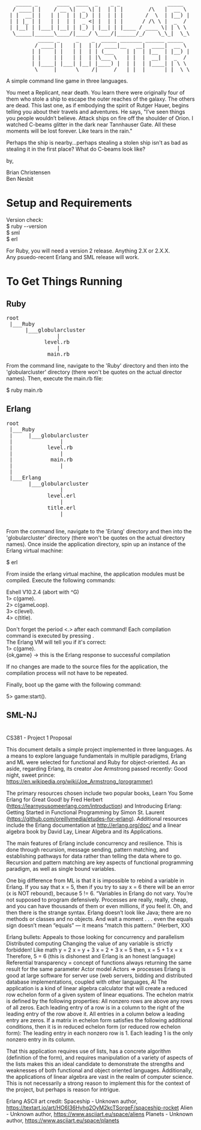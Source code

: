 <pre>
   _____ _      ____  ____  _    _ _               _____
  / ____| |    / __ \|  _ \| |  | | |        /\   |  __ \
 | |  __| |   | |  | | |_) | |  | | |       /  \  | |__) |
 | | |_ | |   | |  | |  _ <| |  | | |      / /\ \ |  _  /
 | |__| | |___| |__| | |_) | |__| | |____ / ____ \| | \ \
  \_____|______\____/|____/ \____/|______/_/    \_\_|  \_\
          _____ _     _    _  _____ _______ ______ _____
         / ____| |   | |  | |/ ____|__   __|  ____|  __ \
        | |    | |   | |  | | (___    | |  | |__  | |__) |
        | |    | |   | |  | |\___ \   | |  |  __| |  _  /
        | |____| |___| |__| |____) |  | |  | |____| | \ \
         \_____|______\____/|_____/   |_|  |______|_|  \_\
</pre>
A simple command line game in three languages.

You meet a Replicant, near death. You learn there were originally four of them who stole a ship to escape the outer reaches of the galaxy. The others are dead. This last one, as if embodying the spirit of Rutger Hauer, begins telling you about their travels and adventures. He says, "I’ve seen things you people wouldn’t believe. Attack ships on fire off the shoulder of Orion. I watched C-beams glitter in the dark near Tannhauser Gate. All these moments will be lost forever. Like tears in the rain."

Perhaps the ship is nearby...perhaps stealing a stolen ship isn't as bad as stealing it in the first place? What do C-beams look like?

by,

Brian Christensen<br>
Ben Nesbit

# Setup and Requirements

Version check:<br>
    $ ruby --version<br>
    $ sml<br>
    $ erl

For Ruby, you will need a version 2 release. Anything 2.X or 2.X.X.<br>
Any psuedo-recent Erlang and SML release will work.

# To Get Things Running

## Ruby
<pre>
root
 |___Ruby
      |___globularcluster
                |
            level.rb
                |
             main.rb
</pre>
From the command line, navigate to the 'Ruby' directory and then into the 'globularcluster' directory (there won't be quotes on the actual director names). Then, execute the main.rb file:

  $ ruby main.rb

## Erlang
<pre>
root
 |___Ruby
 |     |___globularcluster
 |               |
 |           level.rb
 |               |
 |            main.rb
 |               |
 |             <etc>
 |___Erlang
       |___globularcluster
                 |
             level.erl
                 |
             title.erl
                 |
               <etc>
</pre>
From the command line, navigate to the 'Erlang' directory and then into the 'globularcluster' directory (there won't be quotes on the actual directory names). Once inside the application directory, spin up an instance of the Erlang virtual machine:

   $ erl

From inside the erlang virtual machine, the application modules must be compiled. Execute the following commands:

   Eshell V10.2.4 (abort with ^G)<br>
   1> c(game).<br>
   2> c(gameLoop).<br>
   3> c(level).<br>
   4> c(title).
   
   Don't forget the period <.> after each command! Each compilation command is executed by pressing <ENTER>.<br>
   The Erlang VM will tell you if it's correct:<br>
      1> c(game).<br>
      {ok,game}    -> this is the Erlang response to successful compilation<br>
   
If no changes are made to the source files for the application, the compilation process will not have to be repeated.<br>

Finally, boot up the game with the following command:

   5> game:start().
   
## SML-NJ

#

CS381 - Project 1 Proposal

This document details a simple project implemented in three languages. As a means to explore language fundamentals in multiple paradigms, Erlang and ML were selected for functional and Ruby for object-oriented. As an aside, regarding Erlang, its creator Joe Armstrong passed recently: Good night, sweet prince: https://en.wikipedia.org/wiki/Joe_Armstrong_(programmer)

The primary resources chosen include two popular books, Learn You Some Erlang for Great Good! by Fred Herbert (https://learnyousomeerlang.com/introduction) and Introducing Erlang: Getting Started in Functional Programming by Simon St. Laurent (https://github.com/oreillymedia/etudes-for-erlang). Additional resources include the Erlang documentation at http://erlang.org/doc/ and a linear algebra book by David Lay, Linear Algebra and its Applications.

The main features of Erlang include concurrency and resilience. This is done through recursion, message sending, pattern matching, and establishing pathways for data rather than telling the data where to go. Recursion and pattern matching are key aspects of functional programming paradigm, as well as single bound variables.

One big difference from ML is that it is impossible to rebind a variable in Erlang. If you say that x = 5, then if you try to say x = 6 there will be an error (x is NOT rebound), because 5 != 6.
“Variables in Erlang do not vary. You’re not supposed to program defensively. Processes are really, really, cheap, and you can have thousands of them or even millions, if you feel it. Oh, and then there is the strange syntax. Erlang doesn’t look like Java; there are no methods or classes and no objects. And wait a moment . . . even the equals sign doesn’t mean “equals” — it means “match this pattern.” (Herbert, XX)

Erlang bullets:
Appeals to those looking for concurrency and parallelism
Distributed computing
Changing the value of any variable is strictly forbidden!
Like math
y = 2
x = y + 3
x = 2 + 3
x = 5
then,
x = 5 + 1
x = x
Therefore, 5 = 6 (this is dishonest and Erlang is an honest language)
Referential transparency = concept of functions always returning the same result for the same parameter
Actor model
Actors => processes
Erlang is good at large software for server use (web servers, bidding and distributed database implementations, coupled with other languages, AI
The application is a kind of linear algebra calculator that will create a reduced row echelon form of a given system of linear equations. The echelon matrix is defined by the following properties:
All nonzero rows are above any rows of all zeros.
Each leading entry of a row is in a column to the right of the leading entry of the row above it.
All entries in a column below a leading entry are zeros.
If a matrix in echelon form satisfies the following additional conditions, then it is in reduced echelon form (or reduced row echelon form):
The leading entry in each nonzero row is 1.
Each leading 1 is the only nonzero entry in its column.

That this application requires use of lists, has a concrete algorithm (definition of the form), and requires manipulation of a variety of aspects of the lists makes this an ideal candidate to demonstrate the strengths and weaknesses of both functional and object oriented languages. Additionally, the applications of linear algebra are vast in the realm of computer science. This is not necessarily a strong reason to implement this for the context of the project, but perhaps is reason for intrigue.

Erlang ASCII art credit:
Spaceship - Unknown author, https://textart.io/art/HO6I36Hyhg2OyM2kcTSorgeF/spaceship-rocket
Alien - Unknown author, https://www.asciiart.eu/space/aliens
Planets - Unknown author, https://www.asciiart.eu/space/planets
